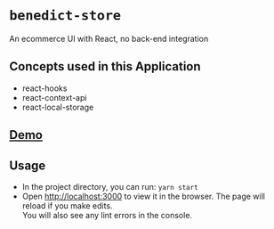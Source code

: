 # `benedict-store`

An ecommerce UI with React, no back-end integration

## Concepts used in this Application

- react-hooks
- react-context-api
- react-local-storage

## [Demo](https://claymastore.netlify.app)

## Usage

- In the project directory, you can run: `yarn start`
- Open [http://localhost:3000](http://localhost:3000) to view it in the browser.
  The page will reload if you make edits.<br />
  You will also see any lint errors in the console.
